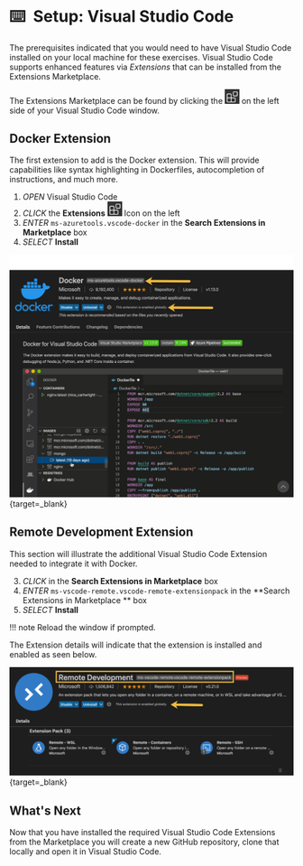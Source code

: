 # :keyboard: ​ Setup: Visual Studio Code

The prerequisites indicated that you would need to have Visual Studio Code installed on your local machine for these exercises.  Visual Studio Code supports enhanced features via *Extensions* that can be installed from the Extensions Marketplace.

The Extensions Marketplace can be found by clicking the <img src="../../images/image-20210610152153324.png" style="zoom:33%;" /> on the left side of your Visual Studio Code window.

## Docker Extension

The first extension to add is the Docker extension.  This will provide capabilities like syntax highlighting in Dockerfiles, autocompletion of instructions, and much more.  

1. *OPEN* Visual Studio Code 
2. *CLICK* the **Extensions** <img src="../../images/image-20210610152153324.png" style="zoom:33%;" /> Icon on the left
3. *ENTER* `ms-azuretools.vscode-docker` in the **Search Extensions in Marketplace** box
4. *SELECT* **Install**

[![docker extension](../images/docker-extension.png)](../../images/docker-extension.png){target=_blank}

## Remote Development Extension

This section will illustrate the additional Visual Studio Code Extension needed to integrate it with Docker. 

3. *CLICK* in the **Search Extensions in Marketplace** box 
2. *ENTER* `ms-vscode-remote.vscode-remote-extensionpack` in the **Search Extensions in Marketplace ** box
3. *SELECT* **Install**

!!! note
    Reload the window if prompted.

The Extension details will indicate that the extension is installed and enabled as seen below.

[![remote dev extension](../images/remote-development-extension.png)](../../images/remote-development-extension.png){target=_blank}

## What's Next

Now that you have installed the required Visual Studio Code Extensions from the Marketplace you will create a new GitHub repository, clone that locally and open it in Visual Studio Code. 